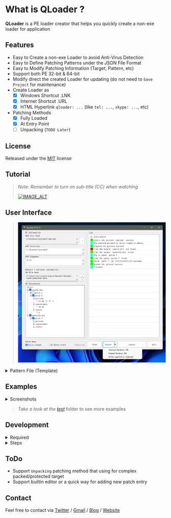 
# What is QLoader ?

**QLoader** is a PE loader creator that helps you quickly create a non-exe loader for application

## Features

* Easy to Create a non-exe Loader to avoid Anti-Virus Detection
* Easy to Define Patching Patterns under the JSON File Format
* Easy to Modify Patching Information (Target, Pattern, etc)
* Support both PE 32-bit & 64-bit
* Modify direct the created Loader for updating (do not need to `Save Project` for maintenance)
* Create Loader as
  - [X] Windows Shortcut .LNK
  - [X] Internet Shortcut .URL
  - [X] HTML Hyperlink `qloader: ...` (like `tel: ...`, `skype: ...`, etc)
* Patching Methods
  - [x] Fully Loaded
  - [x] At Entry Point
  - [ ] Unpacking (`TODO Later`)

## License

Released under the [MIT](LICENSE.md) license

## Tutorial

>*Note: Remember to turn on sub-title (CC) when watching*
>
>[![IMAGE_ALT](https://github.com/vic4key/QLoader/blob/master/QLoader/screenshots/video.png)](https://www.youtube.com/watch?v=nzyHh1CzNLM)

## User Interface

>![](QLoader/screenshots/ui.png?)

<details>
<summary>Pattern File (Template)</summary>

```
{
  "name": "this is a name",
  "brief": "this is a brief",
  "modules":
  [
    {
      "name": "user32.dll",
      "enabled": true,
      "patches": [
        {
          "name": "patch 1",
          "pattern": "11 22 ?? 44",
          "replacement": "12 21",
          "offset": 1,
          "enabled": false
        }
      ]
    },
    {
      "name": "kernel32.dll",
      "enabled": false,
      "patches":
      [
        {
          "name": "patch 3",
          "pattern": "55 66",
          "replacement": "56 65",
          "offset": 3,
          "enabled": true
        },
        {
          "name": "patch 4",
          "pattern": "77 88",
          "replacement": "78 87",
          "offset": 4,
          "enabled": false
        }
      ]
    }
  ]
}
```
</details>

## Examples

<details>
<summary>Screenshots</summary>

> [Sublime Text 4 (4107 - 64-bit)](https://github.com/vic4key/QLoader/blob/master/QLoader/test/sublime%20text%204.json)
> 
> ![](QLoader/screenshots/sublime_text_4.png?)

> [Cute Video Converter (32-bit application)](https://github.com/vic4key/QLoader/blob/master/QLoader/test/cute%20video%20converter.json)
> 
> ![](QLoader/screenshots/cute_video_converter.png?)
</details>

> *Take a look at the [test](QLoader/test)* folder to see more examples

## Development

<details>
<summary>Required</summary>

> Installed `Visual Studio C++ 2019` or later
> 
> Installed [Vutils](https://github.com/vic4key/Vutils.git) library
</details>

<details>
<summary>Steps</summary>

> Step 1. Check [this](https://github.com/vic4key/QLoader.git) repository
> 
> Step 2. Checkout Sub-Modules
> 
>> $ git submodule update --init --recursive
>> 
>> $ git submodule foreach --recursive git checkout master
>> 
>> $ git submodule foreach --recursive git pull
> 
> Step 3. Open `QLoader.sln` in `MS Visual Studio` and start to work
</details>

## ToDo

* Support `Unpacking` patching method that using for complex packed/protected target
* Support builtin editor or a quick way for adding new patch entry

## Contact
Feel free to contact via [Twitter](https://twitter.com/vic4key) / [Gmail](mailto:vic4key@gmail.com) / [Blog](https://blog.vic.onl/) / [Website](https://vic.onl/)

